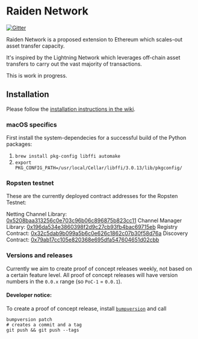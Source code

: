 # Raiden Network

[![Gitter](https://badges.gitter.im/Join%20Chat.svg)](https://gitter.im/brainbot-com/raiden?utm_source=badge&utm_medium=badge&utm_campaign=pr-badge)

Raiden Network is a proposed extension to Ethereum which scales-out asset transfer capacity.

It's inspired by the Lightning Network which leverages off-chain asset transfers to carry out the vast majority of transactions.

This is work in progress.

## Installation

Please follow the [installation instructions in the wiki](https://github.com/raiden-network/raiden/wiki/Raiden-PoC%E2%80%900#system-dependencies).

### macOS specifics
First install the system-dependecies for a successful build of the Python packages:

1. `brew install pkg-config libffi automake`
2. `export PKG_CONFIG_PATH=/usr/local/Cellar/libffi/3.0.13/lib/pkgconfig/`


### Ropsten testnet

These are the currently deployed contract addresses for the Ropsten Testnet:

Netting Channel Library: [0x5208baa313256c0e703c96b06c896875b823cc11](https://testnet.etherscan.io/address/0x5208baa313256c0e703c96b06c896875b823cc11)
Channel Manager Library: [0x196da534e3860398f2d9c27cb93fb4bac69715eb](https://testnet.etherscan.io/address/0x196da534e3860398f2d9c27cb93fb4bac69715eb)
Registry Contract: [0x32c5dab9b099a5b6c0e626c1862c07b30f58d76a](https://testnet.etherscan.io/address/0x32c5dab9b099a5b6c0e626c1862c07b30f58d76a)
Discovery Contract: [0x79ab17cc105e820368e695dfa547604651d02cbb](https://testnet.etherscan.io/address/0x79ab17cc105e820368e695dfa547604651d02cbb)

### Versions and releases

Currently we aim to create proof of concept releases weekly, not based on a certain
feature level. All proof of concept releases will have version numbers in the
`0.0.x` range (so `PoC-1` = `0.0.1`).

#### Developer notice:

To create a proof of concept release, install [`bumpversion`](https://github.com/peritus/bumpversion)
and call
```
bumpversion patch
# creates a commit and a tag
git push && git push --tags
```

